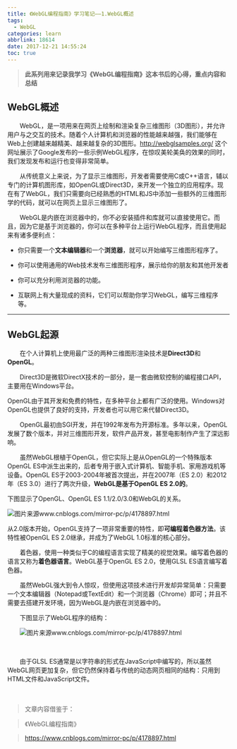 ```yaml
---
title: 《WebGL编程指南》学习笔记——1.WebGL概述
tags:
  - WebGL
categories: learn
abbrlink: 18614
date: 2017-12-21 14:55:24
toc: true
---
```

>  **此系列用来记录我学习《WebGL编程指南》这本书后的心得，重点内容和总结**

<!--more-->





## WebGL概述



　　WebGL，是一项用来在网页上绘制和渲染复杂三维图形（3D图形），并允许用户与之交互的技术。随着个人计算机和浏览器的性能越来越强，我们能够在Web上创建越来越精美、越来越复杂的3D图形。http://webglsamples.org/ 这个网址展示了Google发布的一些示例WebGL程序，在惊叹美轮美奂的效果的同时，我们发现发布和运行也变得非常简单。



　　从传统意义上来说，为了显示三维图形，开发者需要使用C或C++语言，辅以专门的计算机图形库，如OpenGL或Direct3D，来开发一个独立的应用程序。现在有了WebGL，我们只需要向已经熟悉的HTML和JS中添加一些额外的三维图形学的代码，就可以在网页上显示三维图形了。



　　WebGL是内嵌在浏览器中的，你不必安装插件和库就可以直接使用它。而且，因为它是基于浏览器的，你可以在多种平台上运行WebGL程序，而且使用起来有诸多便利点：



 - 你只需要一个**文本编辑器**和一个**浏览器**，就可以开始编写三维图形程序了。

 - 你可以使用通用的Web技术发布三维图形程序，展示给你的朋友和其他开发者

 - 你可以充分利用浏览器的功能。

 - 互联网上有大量现成的资料，它们可以帮助你学习WebGL，编写三维程序等。


-------------------





## WebGL起源



　　在个人计算机上使用最广泛的两种三维图形渲染技术是**Direct3D**和**OpenGL**。



　　Direct3D是微软DirectX技术的一部分，是一套由微软控制的编程接口API，主要用在Windows平台。 

OpenGL由于其开发和免费的特性，在多种平台上都有广泛的使用。Windows对OpenGL也提供了良好的支持，开发者也可以用它来代替Direct3D。



　　OpenGL最初由SGI开发，并在1992年发布为开源标准。多年以来，OpenGL发展了数个版本，并对三维图形开发，软件产品开发，甚至电影制作产生了深远影响。 



　　虽然WebGL根植于OpenGL，但它实际上是从OpenGL的一个特殊版本OpenGL ES中派生出来的，后者专用于嵌入式计算机、智能手机、家用游戏机等设备。OpenGL ES于2003-2004年被首次提出，并在2007年（ES 2.0）和2012年（ES 3.0）进行了两次升级，**WebGL是基于OpenGL ES 2.0的**。



下图显示了OpenGL、OpenGL ES 1.1/2.0/3.0和WebGL的关系。 

![图片来源www.cnblogs.com/mirror-pc/p/4178897.html](http://images.cnitblog.com/blog/332382/201412/222059338585675.png)



从2.0版本开始，OpenGL支持了一项非常重要的特性，即**可编程着色器方法**。该特性被OpenGL ES 2.0继承，并成为了WebGL 1.0标准的核心部分。



　　着色器，使用一种类似于C的编程语言实现了精美的视觉效果。编写着色器的语言又称为**着色器语言**。WebGL基于OpenGL ES 2.0，使用GLSL ES语言编写着色器。



　　虽然WebGL强大到令人惊叹，但使用这项技术进行开发却异常简单：只需要一个文本编辑器（Notepad或TextEdit）和一个浏览器（Chrome）即可；并且不需要去搭建开发环境，因为WebGL是内嵌在浏览器中的。



　　下图显示了WebGL程序的结构：

　　![图片来源www.cnblogs.com/mirror-pc/p/4178897.html](http://images.cnitblog.com/blog/332382/201412/222120593439118.png)

​       

　　由于GLSL ES通常是以字符串的形式在JavaScript中编写的，所以虽然WebGL网页更加复杂，但它仍然保持着与传统的动态网页相同的结构：只用到HTML文件和JavaScript文件。

　　



> 文章内容借鉴于： 			

>《WebGL编程指南》

>  https://www.cnblogs.com/mirror-pc/p/4178897.html
